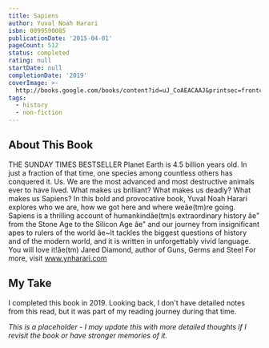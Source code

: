 ```yaml
---
title: Sapiens
author: Yuval Noah Harari
isbn: 0099590085
publicationDate: '2015-04-01'
pageCount: 512
status: completed
rating: null
startDate: null
completionDate: '2019'
coverImage: >-
  http://books.google.com/books/content?id=uJ_CoAEACAAJ&printsec=frontcover&img=1&zoom=1&source=gbs_api
tags:
  - history
  - non-fiction
---
```


## About This Book

THE SUNDAY TIMES BESTSELLER Planet Earth is 4.5 billion years old. In just a fraction of that time, one species among countless others has conquered it. Us. We are the most advanced and most destructive animals ever to have lived. What makes us brilliant? What makes us deadly? What makes us Sapiens? In this bold and provocative book, Yuval Noah Harari explores who we are, how we got here and where weâe(tm)re going. Sapiens is a thrilling account of humankindâe(tm)s extraordinary history âe" from the Stone Age to the Silicon Age âe" and our journey from insignificant apes to rulers of the world âe~It tackles the biggest questions of history and of the modern world, and it is written in unforgettably vivid language. You will love it!âe(tm) Jared Diamond, author of Guns, Germs and Steel For more, visit www.ynharari.com

## My Take

I completed this book in 2019. Looking back, I don't have detailed notes from this read, but it was part of my reading journey during that time.

*This is a placeholder - I may update this with more detailed thoughts if I revisit the book or have stronger memories of it.*
